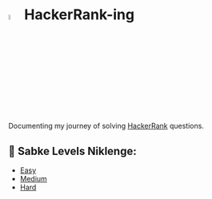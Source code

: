 # <img src="https://cdn4.iconfinder.com/data/icons/logos-and-brands/512/160_Hackerrank_logo_logos-512.png" width="5%" height="5%"> HackerRank-ing
Documenting my journey of solving [HackerRank](https://www.hackerrank.com/) questions.

## 🎯 Sabke Levels Niklenge:
- [Easy]()
- [Medium]()
- [Hard]()
